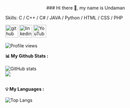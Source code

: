 <p align="center">
### Hi there 👋, my name is Undaman


Skills: C / C++ / C# / JAVA / Python / HTML / CSS / PHP



[<img src="https://cdn.jsdelivr.net/npm/simple-icons@3.0.1/icons/github.svg" alt='github' height='40'>](https://github.com/PHUICMT)  [<img src='https://cdn.jsdelivr.net/npm/simple-icons@3.0.1/icons/linkedin.svg' alt='linkedin' height='40'>](https://www.linkedin.com/in/undaman-nopnapaporn-8b8305149/)  [<img src='https://cdn.jsdelivr.net/npm/simple-icons@3.0.1/icons/youtube.svg' alt='YouTube' height='40'>](https://www.youtube.com/channel//user/PHU_ICMT)  


![Profile views](https://gpvc.arturio.dev/PHUICMT)  

<strong>📊 My Github Stats :</strong><br><br>
![GitHub stats](https://github-readme-stats.vercel.app/api?username=PHUICMT&show_icons=true&count_private=true&include_all_commits=true&theme=radical)<br>
<img align="center" src="https://github-readme-streak-stats.herokuapp.com/?user=PHUICMT&theme=radical&hide_border=true"/><br><br>

<strong>💡 My Languages :</strong><br><br>
![Top Langs](https://github-readme-stats.vercel.app/api/top-langs/?username=PHUICMT&langs_count_private=true&theme=radical&card_width=445)<br><br>
  
</p>

<!--
**PHUICMT/PHUICMT** is a ✨ _special_ ✨ repository because its `README.md` (this file) appears on your GitHub profile.

Here are some ideas to get you started:

- 🔭 I’m currently working on ...
- 🌱 I’m currently learning ...
- 👯 I’m looking to collaborate on ...
- 🤔 I’m looking for help with ...
- 💬 Ask me about ...
- 📫 How to reach me: ...
- 😄 Pronouns: ...
- ⚡ Fun fact: ...
-->
